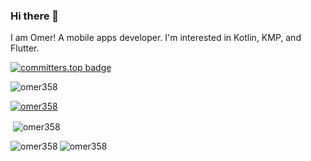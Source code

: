 ### Hi there 👋

I am Omer! A mobile apps developer. I'm interested in Kotlin, KMP, and Flutter.

[![committers.top badge](https://user-badge.committers.top/sudan/omer358.svg)](https://user-badge.committers.top/sudan/omer358)

<p align="left"> <img src="https://komarev.com/ghpvc/?username=omer358&label=Profile%20views&color=0e75b6&style=flat" alt="omer358" /> </p>
<p align="left"> <a href="https://github.com/ryo-ma/github-profile-trophy"><img src="https://github-profile-trophy.vercel.app/?username=omer358" alt="omer358" /></a> </p>


<p>&nbsp;<img align="center" src="https://github-readme-stats.vercel.app/api?username=omer358&show_icons=true&locale=en" alt="omer358" /></p>
<p><img align="left" src="https://github-readme-stats.vercel.app/api/top-langs?username=omer358&show_icons=true&locale=en&layout=compact" alt="omer358" /></p>
<p><img align="center" src="https://github-readme-streak-stats.herokuapp.com/?user=omer358&" alt="omer358" /></p>
